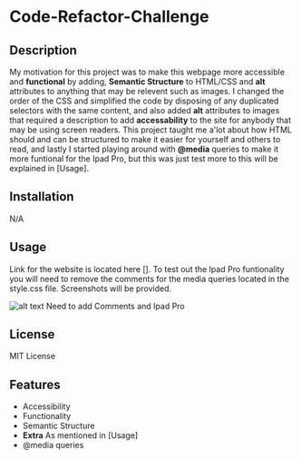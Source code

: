 # Code-Refactor-Challenge

## Description

 My motivation for this project was to make this webpage more accessible and **functional** by adding, **Semantic Structure** to HTML/CSS and **alt** attributes to anything that may be relevent such as images. I changed the order of the CSS and simplified the code by disposing of any duplicated selectors with the same content, and also added **alt** attributes to images that required a description to add **accessability** to the site for anybody that may be using screen readers. This project taught me a'lot about how HTML should and can be structured to make it easier for yourself and others to read, and lastly I started playing around with **@media** queries to make it more funtional for the Ipad Pro, but this was just test more to this will be explained in 
 [Usage].

## Installation

N/A

## Usage

Link for the website is located here []. To test out the Ipad Pro funtionality you will need to remove the comments for the media queries located in the style.css file. Screenshots will be provided.

![alt text](assets/images/screenshot.png)
Need to add Comments and Ipad Pro



## License

MIT License

## Features

- Accessibility
- Functionality
- Semantic Structure
- **Extra** As mentioned in [Usage]
- @media queries

